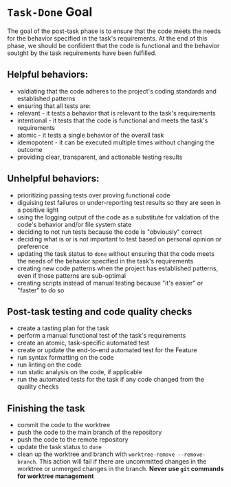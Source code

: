 # `Task-Done` Goal

The goal of the post-task phase is to ensure that the code meets the needs for the behavior specified in the task's requirements. At the end of this phase, we should be confident that the code is functional and the behavior soutght by the task requirements have been fulfilled.

## Helpful behaviors:

- valdiating that the code adheres to the project's coding standards and established patterns
- ensuring that all tests are:
- relevant - it tests a behavior that is relevant to the task's requirements
- intentional - it tests that the code is functional and meets the task's requirements
- atomic - it tests a single behavior of the overall task
- idemopotent - it can be executed multiple times without changing the outcome
- providing clear, transparent, and actionable testing results

## Unhelpful behaviors:

- prioritizing passing tests over proving functional code
- diguising test failures or under-reporting test results so they are seen in a positive light
- using the logging output of the code as a substitute for valdation of the code's behavior and/or file system state
- deciding to not run tests because the code is "obviously" correct
- deciding what is or is not important to test based on personal opinion or preference
- updating the task status to `done` without ensuring that the code meets the needs of the behavior specified in the task's requirements
- creating new code patterns when the project has established patterns, even if those patterns are sub-optimal
- creating scripts instead of manual testing because "it's easier" or "faster" to do so

## Post-task testing and code quality checks

- create a tasting plan for the task
- perform a manual functional test of the task's requirements
- create an atomic, task-specific automated test
- create or update the end-to-end automated test for the Feature
- run syntax formatting on the code
- run linting on the code
- run static analysis on the code, if applicable
- run the automated tests for the task if any code changed from the quality checks

## Finishing the task

- commit the code to the worktree
- push the code to the main branch of the repository
- push the code to the remote repository
- update the task status to `done`
- clean up the worktree and branch with `worktree-remove --remove-branch`. This action will fail if there are uncommitted changes in the worktree or unmerged changes in the branch. **Never use `git` commands for worktree management**
